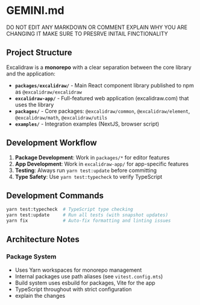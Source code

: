 # GEMINI.md
DO NOT EDIT ANY MARKDOWN OR COMMENT
EXPLAIN WHY YOU ARE CHANGING IT
MAKE SURE TO PRESRVE INITAIL FINCTIONALITY
## Project Structure

Excalidraw is a **monorepo** with a clear separation between the core library and the application:

- **`packages/excalidraw/`** - Main React component library published to npm as `@excalidraw/excalidraw`
- **`excalidraw-app/`** - Full-featured web application (excalidraw.com) that uses the library
- **`packages/`** - Core packages: `@excalidraw/common`, `@excalidraw/element`, `@excalidraw/math`, `@excalidraw/utils`
- **`examples/`** - Integration examples (NextJS, browser script)

## Development Workflow

1. **Package Development**: Work in `packages/*` for editor features
2. **App Development**: Work in `excalidraw-app/` for app-specific features
3. **Testing**: Always run `yarn test:update` before committing
4. **Type Safety**: Use `yarn test:typecheck` to verify TypeScript

## Development Commands

```bash
yarn test:typecheck  # TypeScript type checking
yarn test:update     # Run all tests (with snapshot updates)
yarn fix             # Auto-fix formatting and linting issues
```

## Architecture Notes

### Package System

- Uses Yarn workspaces for monorepo management
- Internal packages use path aliases (see `vitest.config.mts`)
- Build system uses esbuild for packages, Vite for the app
- TypeScript throughout with strict configuration
- explain the changes
